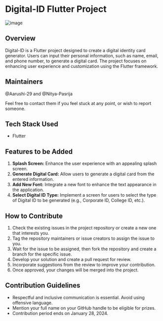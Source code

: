 # Digital-ID Flutter Project
![image](https://github.com/SnowScriptWinterOfCode/Digital-ID/assets/97171261/088f6154-c558-4121-b268-19870f3c3c90)

## Overview
Digital-ID is a Flutter project designed to create a digital identity card generator. Users can input their personal information, such as name, email, and phone number, to generate a digital card. The project focuses on enhancing user experience and customization using the Flutter framework.


## Maintainers 
@Aarushi-29 and @Nitya-Pasrija

Feel free to contact them if you feel stuck at any point, or wish to report someone.

## Tech Stack Used
- Flutter

## Features to be Added

1. **Splash Screen:** Enhance the user experience with an appealing splash screen.
2. **Generate Digital Card:** Allow users to generate a digital card from the entered information.
3. **Add New Font:** Integrate a new font to enhance the text appearance in the application.
4. **Select Digital ID Type:** Implement a screen for users to select the type of Digital ID to be generated (e.g., Corporate ID, College ID, etc.).

## How to Contribute

1. Check the existing issues in the project repository or create a new one that interests you.
2. Tag the repository maintainers or issue creators to assign the issue to you.
3. Wait for the issue to be assigned, then fork the repository and create a branch for the specific issue.
4. Develop your solution and create a pull request for review.
5. Incorporate suggestions from the review to improve your contribution.
6. Once approved, your changes will be merged into the project.

## Contribution Guidelines

- Respectful and inclusive communication is essential. Avoid using offensive language.
- Mention your full name on your GitHub handle to be eligible for prizes.
- Contribution period ends on January 28, 2024.
